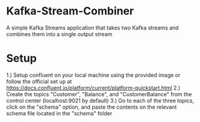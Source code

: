 # Kafka-Stream-Combiner
A simple Kafka Streams application that takes two Kafka streams and combines them into a single output stream

# Setup
1.) Setup confluent on your local machine using the provided image or follow the official set up at https://docs.confluent.io/platform/current/platform-quickstart.html
2.) Create the topics "Customer", "Balance", and "CustomerBalance" from the control center (localhost:9021 by default)
3.) Go to each of the three topics, click on the "schema" option, and paste the contents on the relevant schema file located in the "schema" folder

